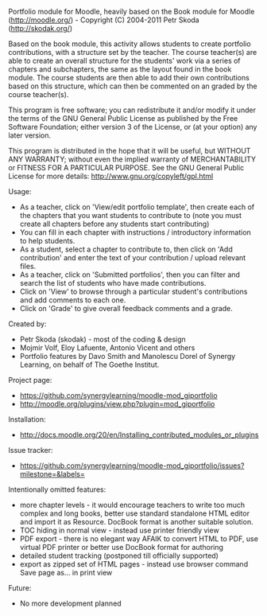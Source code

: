 Portfolio module for Moodle, heavily based on the Book module for Moodle (http://moodle.org/) - Copyright (C) 2004-2011  Petr Skoda (http://skodak.org/)

Based on the book module, this activity allows students to create portfolio contributions, with a structure set by the teacher.
The course teacher(s) are able to create an overall structure for the students' work via a series of chapters and subchapters, the same as the layout found in the book module.
The course students are then able to add their own contributions based on this structure, which can then be commented on an graded by the course teacher(s).

This program is free software; you can redistribute it and/or modify
it under the terms of the GNU General Public License as published by
the Free Software Foundation; either version 3 of the License, or
(at your option) any later version.

This program is distributed in the hope that it will be useful,
but WITHOUT ANY WARRANTY; without even the implied warranty of
MERCHANTABILITY or FITNESS FOR A PARTICULAR PURPOSE.  See the
GNU General Public License for more details: http://www.gnu.org/copyleft/gpl.html

Usage:

* As a teacher, click on 'View/edit portfolio template', then create each of the chapters that you want students to contribute to
(note you must create all chapters before any students start contributing)
* You can fill in each chapter with instructions / introductory information to help students.
* As a student, select a chapter to contribute to, then click on 'Add contribution' and enter the text of your contribution / upload relevant files.
* As a teacher, click on 'Submitted portfolios', then you can filter and search the list of students who have made contributions.
* Click on 'View' to browse through a particular student's contributions and add comments to each one.
* Click on 'Grade' to give overall feedback comments and a grade.

Created by:

* Petr Skoda (skodak) - most of the coding & design
* Mojmir Volf, Eloy Lafuente, Antonio Vicent and others
* Portfolio features by Davo Smith and Manolescu Dorel of Synergy Learning, on behalf of The Goethe Institut.

Project page:

* https://github.com/synergylearning/moodle-mod_giportfolio
* http://moodle.org/plugins/view.php?plugin=mod_giportfolio


Installation:

* http://docs.moodle.org/20/en/Installing_contributed_modules_or_plugins

Issue tracker:

* https://github.com/synergylearning/moodle-mod_giportfolio/issues?milestone=&labels=


Intentionally omitted features:

* more chapter levels - it would encourage teachers to write too much complex and long books, better use standard standalone HTML editor and import it as Resource. DocBook format is another suitable solution.
* TOC hiding in normal view - instead use printer friendly view
* PDF export - there is no elegant way AFAIK to convert HTML to PDF, use virtual PDF printer or better use DocBook format for authoring
* detailed student tracking (postponed till officially supported)
* export as zipped set of HTML pages - instead use browser command Save page as... in print view

Future:

* No more development planned
